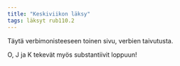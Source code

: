 ```yaml
---
title: "Keskiviikon läksy"
tags: läksyt rub110.2
---
```


Täytä verbimonisteeseen toinen sivu, verbien taivutusta.

O, J ja K tekevät myös substantiivit loppuun!